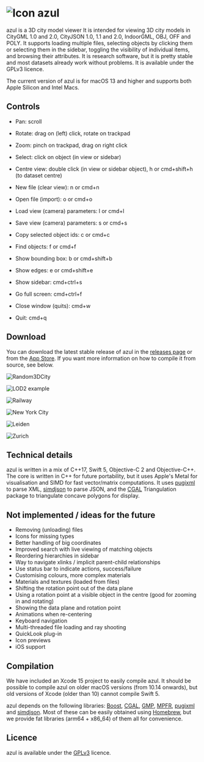 # ![Icon](https://3d.bk.tudelft.nl/ken/img/azul-small.png) azul

azul is a 3D city model viewer It is intended for viewing 3D city models in CityGML 1.0 and 2.0, CityJSON 1.0, 1.1 and 2.0, IndoorGML, OBJ, OFF and POLY. It supports loading multiple files, selecting objects by clicking them or selecting them in the sidebar, toggling the visibility of individual items, and browsing their attributes. It is research software, but it is pretty stable and most datasets already work without problems. It is available under the GPLv3 licence.

The current version of azul is for macOS 13 and higher and supports both Apple Silicon and Intel Macs.

## Controls

* Pan: scroll
* Rotate: drag on (left) click, rotate on trackpad
* Zoom: pinch on trackpad, drag on right click
* Select: click on object (in view or sidebar)
* Centre view: double click (in view or sidebar object), h or cmd+shift+h (to dataset centre)

* New file (clear view): n or cmd+n
* Open file (import): o or cmd+o
* Load view (camera) parameters: l or cmd+l
* Save view (camera) parameters: s or cmd+s
* Copy selected object ids: c or cmd+c
* Find objects: f or cmd+f
* Show bounding box: b or cmd+shift+b
* Show edges: e or cmd+shift+e

* Show sidebar: cmd+ctrl+s
* Go full screen: cmd+ctrl+f
* Close window (quits): cmd+w
* Quit: cmd+q

## Download

You can download the latest stable release of azul in the [releases page](https://github.com/tudelft3d/azul/releases) or from the [App Store](https://itunes.apple.com/app/azul/id1173239678?mt=12). If you want more information on how to compile it from source, see below.

![Random3DCity](https://3d.bk.tudelft.nl/ken/img/azul/random.png)

![LOD2 example](https://3d.bk.tudelft.nl/ken/img/azul/lod2.png)

![Railway](https://3d.bk.tudelft.nl/ken/img/azul/railway.png)

![New York City](https://3d.bk.tudelft.nl/ken/img/azul/nyc.png)

![Leiden](https://3d.bk.tudelft.nl/ken/img/azul/leiden.png)

![Zurich](https://3d.bk.tudelft.nl/ken/img/azul/zurich.png)

## Technical details

azul is written in a mix of C++17, Swift 5, Objective-C 2 and Objective-C++. The core is written in C++ for future portability, but it uses Apple's Metal for visualisation and SIMD for fast vector/matrix computations. It uses [pugixml](https://pugixml.org) to parse XML, [simdjson](https://github.com/lemire/simdjson) to parse JSON, and the [CGAL](https://www.cgal.org) Triangulation package to triangulate concave polygons for display.

## Not implemented / ideas for the future

* Removing (unloading) files
* Icons for missing types
* Better handling of big coordinates
* Improved search with live viewing of matching objects
* Reordering hierarchies in sidebar
* Way to navigate xlinks / implicit parent-child relationships
* Use status bar to indicate actions, success/failure
* Customising colours, more complex materials
* Materials and textures (loaded from files)
* Shifting the rotation point out of the data plane
* Using a rotation point at a visible object in the centre (good for zooming in and rotating)
* Showing the data plane and rotation point
* Animations when re-centering
* Keyboard navigation
* Multi-threaded file loading and ray shooting
* QuickLook plug-in
* Icon previews
* iOS support

## Compilation

We have included an Xcode 15 project to easily compile azul. It should be possible to compile azul on older macOS versions (from 10.14 onwards), but old versions of Xcode (older than 10) cannot compile Swift 5.

azul depends on the following libraries: [Boost](http://www.boost.org), [CGAL](http://www.cgal.org), [GMP](https://gmplib.org), [MPFR](http://www.mpfr.org), [pugixml](http://pugixml.org) and [simdjson](https://github.com/simdjson/simdjson). Most of these can be easily obtained using [Homebrew](http://brew.sh), but we provide fat libraries (arm64 + x86_64) of them all for convenience.

## Licence

azul is available under the [GPLv3](https://www.gnu.org/licenses/gpl-3.0.en.html) licence.
